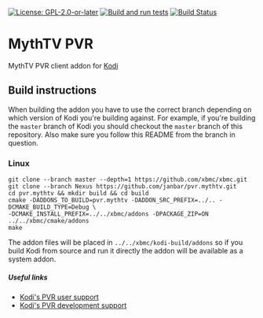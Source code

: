 [![License: GPL-2.0-or-later](https://img.shields.io/badge/License-GPL%20v2+-blue.svg)](LICENSE.md)
[![Build and run tests](https://github.com/janbar/pvr.mythtv/actions/workflows/build.yml/badge.svg?branch=Nexus)](https://github.com/janbar/pvr.mythtv/actions/workflows/build.yml)
[![Build Status](https://jenkins.kodi.tv/view/Addons/job/janbar/job/pvr.mythtv/job/Nexus/badge/icon)](https://jenkins.kodi.tv/blue/organizations/jenkins/janbar%2Fpvr.mythtv/branches/)

# MythTV PVR
MythTV PVR client addon for [Kodi](http://kodi.tv)

## Build instructions
When building the addon you have to use the correct branch depending on which version of Kodi you're building against.
For example, if you're building the `master` branch of Kodi you should checkout the `master` branch of this repository. Also make sure you follow this README from the branch in question.

### Linux

    git clone --branch master --depth=1 https://github.com/xbmc/xbmc.git
    git clone --branch Nexus https://github.com/janbar/pvr.mythtv.git
    cd pvr.mythtv && mkdir build && cd build
    cmake -DADDONS_TO_BUILD=pvr.mythtv -DADDON_SRC_PREFIX=../.. -DCMAKE_BUILD_TYPE=Debug \
    -DCMAKE_INSTALL_PREFIX=../../xbmc/addons -DPACKAGE_ZIP=ON ../../xbmc/cmake/addons
    make

The addon files will be placed in `../../xbmc/kodi-build/addons` so if you build Kodi from source and run it directly
the addon will be available as a system addon.

##### Useful links

* [Kodi's PVR user support](http://forum.kodi.tv/forumdisplay.php?fid=170)
* [Kodi's PVR development support](http://forum.kodi.tv/forumdisplay.php?fid=136)
